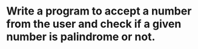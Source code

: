 # Write a program to accept a number from the user and check if a given number is palindrome or not.
